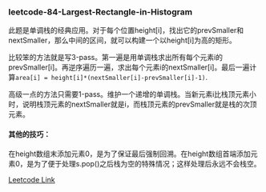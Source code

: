 ### leetcode-84-Largest-Rectangle-in-Histogram

此题是单调栈的经典应用。对于每个位置height[i]，找出它的prevSmaller和nextSmaller，那么中间的区间，就可以构建一个以height[i]为高的矩形。

比较笨的方法就是写3-pass。第一遍是用单调栈求出所有每个元素i的prevSmaller[i]。再逆序遍历一遍，求出每个元素i的nextSmaller[i]。最后一遍计算```area[i] = height[i]*(nextSmaller[i]-prevSmaller[i]-1)```.

高级一点的方法只需要1-pass。维护一个递增的单调栈。当新元素i比栈顶元素小时，说明栈顶元素的nextSmaller就是i，而栈顶元素的prevSmaller就是栈的次顶元素。

#### 其他的技巧：  

在height数组末添加元素0，是为了保证最后强制回溯。在height数组首端添加元素0，是为了便于处理s.pop()之后栈为空的特殊情况；这样处理后永远不会栈空。


[Leetcode Link](https://leetcode.com/problems/largest-rectangle-in-histogram)
